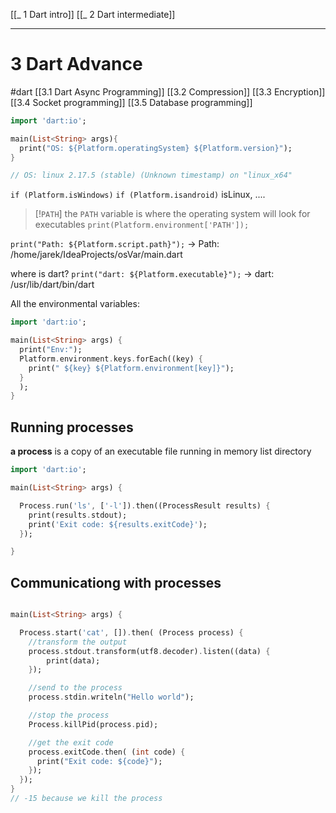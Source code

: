 [[_ 1 Dart intro]]
[[_ 2 Dart intermediate]]

----
# 3 Dart Advance
#dart 
[[3.1 Dart Async Programming]]
[[3.2 Compression]]
[[3.3 Encryption]]
[[3.4 Socket programming]]
[[3.5 Database programming]]


```dart
import 'dart:io';

main(List<String> args){
  print("OS: ${Platform.operatingSystem} ${Platform.version}");
}

// OS: linux 2.17.5 (stable) (Unknown timestamp) on "linux_x64"

```

`if (Platform.isWindows)`
`if (Platform.isandroid)` isLinux, ....

>[!`PATH`]
>the `PATH` variable is where the operating system will look for executables
>`print(Platform.environment['PATH']);`
>

`print("Path: ${Platform.script.path}");` -> Path: /home/jarek/IdeaProjects/osVar/main.dart

where is dart?
`print("dart: ${Platform.executable}");`  -> dart: /usr/lib/dart/bin/dart

All the environmental variables:
```dart
import 'dart:io';

main(List<String> args) {
  print("Env:");
  Platform.environment.keys.forEach((key) {
    print(" ${key} ${Platform.environment[key]}");
  }
  );
}

```

## Running processes
**a process** is a copy of an executable file running in memory
list directory
```dart
import 'dart:io';

main(List<String> args) {

  Process.run('ls', ['-l']).then((ProcessResult results) {
    print(results.stdout);
    print('Exit code: ${results.exitCode}');
  });

}

```


## Communicationg with processes
```dart

main(List<String> args) {

  Process.start('cat', []).then( (Process process) {
    //transform the output
    process.stdout.transform(utf8.decoder).listen((data) {
        print(data);
    });

    //send to the process
    process.stdin.writeln("Hello world");

    //stop the process
    Process.killPid(process.pid);

    //get the exit code
    process.exitCode.then( (int code) {
      print("Exit code: ${code}");
    });
  });
}
// -15 because we kill the process
```









